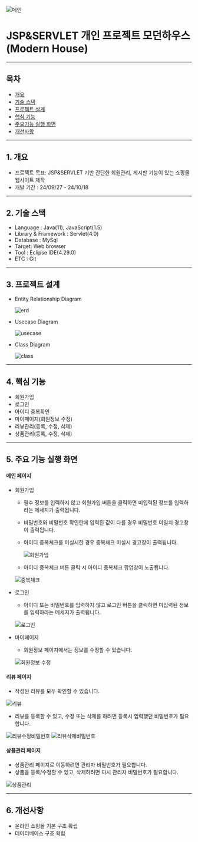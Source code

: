![메인](https://github.com/user-attachments/assets/bb7d375b-15dc-418f-84c9-6f08f46aacfc)

# JSP&SERVLET 개인 프로젝트 모던하우스(Modern House)
***
## 목차
+ [개요](#chapter1)
+ [기술 스택](#chapter2)
+ [프로젝트 설계](#chapter3)
+ [핵심 기능](#chapter4)
+ [주요기능 실행 화면](#chapter5)
+ [개선사항](#chapter6)
***
## 1. 개요 <a id="chapter1"></a>
+ 프로젝트 목표: JSP&SERVLET 기반 간단한 회원관리, 게시판 기능이 있는 쇼핑몰 웹사이트 제작
+ 개발 기간 : 24/09/27 - 24/10/18
***
## 2. 기술 스택 <a id="chapter2"></a>
+ Language : Java(11), JavaScript(1.5)
+ Library & Framework : Servlet(4.0)
+ Database : MySql
+ Target: Web browser
+ Tool : Eclipse IDE(4.29.0)
+ ETC : Git
***
## 3. 프로젝트 설계 <a id="chapter3"></a>
+ Entity Relationship Diagram
  
  ![erd](https://github.com/user-attachments/assets/c5975026-4bed-4989-9da5-4fe5980d106f)

+ Usecase Diagram
  
  ![usecase](https://github.com/user-attachments/assets/1a2b12bf-88b5-460f-a98c-ef03953e9b2c)

+ Class Diagram
  
  ![class](https://github.com/user-attachments/assets/5da0e0bb-b62f-4b03-96b5-d4efc9064d5c)

***
## 4. 핵심 기능 <a id="chapter4"></a>
+ 회원가입
+ 로그인
+ 아이디 중복확인
+ 마이페이지(회원정보 수정)
+ 리뷰관리(등록, 수정, 삭제)
+ 상품관리(등록, 수정, 삭제)
***
## 5. 주요 기능 실행 화면 <a id="chapter5"></a>
#### 메인 페이지
+ 회원가입
  + 필수 정보를 입력하지 않고 회원가입 버튼을 클릭하면 미입력된 정보를 입력하라는 메세지가 출력됩니다.
  + 비밀번호와 비밀번호 확인란에 입력된 값이 다를 경우 비밀번호 미일치 경고창이 출력됩니다.
  + 아이디 중복체크를 미실시한 경우 중복체크 미실시 경고창이 출력됩니다.
 
    ![회원가입](https://github.com/user-attachments/assets/9a07236e-8dc2-44e0-af78-153b1b37cb45)
    
  + 아이디 중복체크 버튼 클릭 시 아이디 중복체크 팝업창이 노출됩니다.
  
  ![중복체크](https://github.com/user-attachments/assets/ee2001e2-398d-41dc-b7a6-6bd6f9cd98d8)

+ 로그인
  + 아이디 또는 비밀번호를 입력하지 않고 로그인 버튼을 클릭하면 미입력된 정보를 입력하라는 메세지가 출력됩니다.

  ![로그인](https://media.githubusercontent.com/media/InhoKang92/modern_jsp_01/refs/heads/main/src/main/webapp/gifs/login.gif)
  
+ 마이페이지
  + 회원정보 페이지에서는 정보를 수정할 수 있습니다.

  ![회원정보 수정](https://github.com/user-attachments/assets/a585cdc5-2cc9-4bd5-9f1f-600b42c69697)

#### 리뷰 페이지
+ 작성된 리뷰를 모두 확인할 수 있습니다.

![리뷰](https://media.githubusercontent.com/media/InhoKang92/modern_jsp_01/refs/heads/main/src/main/webapp/gifs/review.gif)

+ 리뷰를 등록할 수 있고, 수정 또는 삭제를 하려면 등록시 입력했던 비밀번호가 필요합니다.

![리뷰수정비밀번호](https://github.com/user-attachments/assets/585b7783-bb62-4593-86a9-085fadfc9096)
![리뷰삭제비밀번호](https://github.com/user-attachments/assets/0d55479a-e623-4bfd-94eb-7ec566ef5d29)

#### 상품관리 페이지
+ 상품관리 페이지로 이동하려면 관리자 비밀번호가 필요합니다.
+ 상품을 등록/수정할 수 있고, 삭제하려면 다시 관리자 비밀번호가 필요합니다.

![상품관리](https://github.com/user-attachments/assets/37745f0a-ad45-44cf-9a8e-a49f377d9b90)

***
## 6. 개선사항 <a id="chapter6"></a>
+ 온라인 쇼핑몰 기본 구조 확립
+ 데이터베이스 구조 확립
